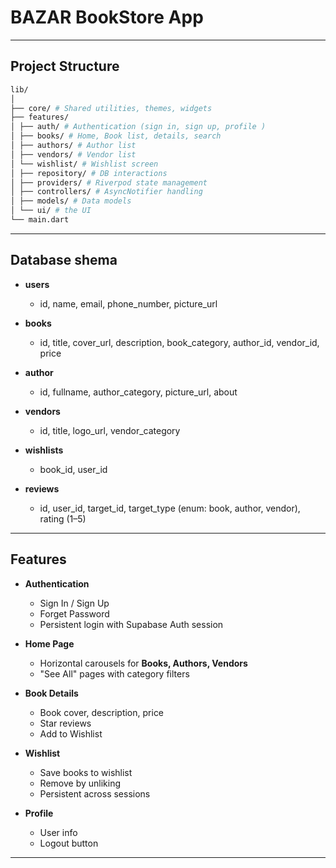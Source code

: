 # BAZAR BookStore App

---

## Project Structure
```bash
lib/
│
├── core/ # Shared utilities, themes, widgets
├── features/
│ ├── auth/ # Authentication (sign in, sign up, profile )
│ ├── books/ # Home, Book list, details, search
│ ├── authors/ # Author list
│ ├── vendors/ # Vendor list
│ └── wishlist/ # Wishlist screen
│ ├── repository/ # DB interactions
│ ├── providers/ # Riverpod state management
│ ├── controllers/ # AsyncNotifier handling
│ ├── models/ # Data models
│ └── ui/ # the UI
└── main.dart
```

---

## Database shema

- **users**

  - id, name, email, phone_number, picture_url

- **books**

  - id, title, cover_url, description, book_category, author_id, vendor_id, price

- **author**

  - id, fullname, author_category, picture_url, about

- **vendors**

  - id, title, logo_url, vendor_category

- **wishlists**

  - book_id, user_id

- **reviews**
  - id, user_id, target_id, target_type (enum: book, author, vendor), rating (1–5)

---

## Features

- **Authentication**

  - Sign In / Sign Up
  - Forget Password
  - Persistent login with Supabase Auth session

- **Home Page**

  - Horizontal carousels for **Books, Authors, Vendors**
  - "See All" pages with category filters

- **Book Details**

  - Book cover, description, price
  - Star reviews
  - Add to Wishlist

- **Wishlist**

  - Save books to wishlist
  - Remove by unliking
  - Persistent across sessions

- **Profile**
  - User info
  - Logout button

---
